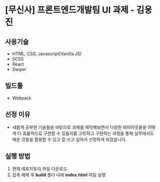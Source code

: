 # [무신사] 프론트엔드개발팀 UI 과제 - 김웅진

## 사용기술
- HTML, CSS, Javascript(Vanilla JS)
- SCSS
- React
- Swiper

## 빌드툴
- Webpack

## 선정 이유
- 새롭게 공부한 기술들을 바탕으로 과제를 제작해보면서 다양한 레이아웃들을 어떻게 더 효율적으로 구현할 수 있을지를 고민하고 구현하는 과정을 통해 실무에서도 배운 것들을 활용할 수 있고 잘 쓰고 싶어서 선정하게 되었습니다.

## 실행 방법
1. 현재 레포지토리 파일 다운로드
2. 압축 해제 후 **build** 폴더 내에 **index.html** 파일 실행